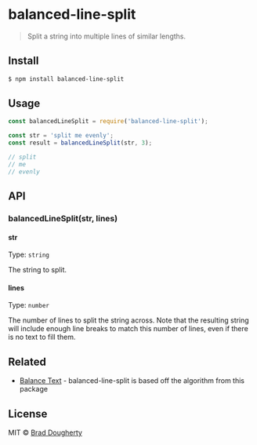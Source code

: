 # balanced-line-split

> Split a string into multiple lines of similar lengths.

## Install

```sh
$ npm install balanced-line-split
```

## Usage

```js
const balancedLineSplit = require('balanced-line-split');

const str = 'split me evenly';
const result = balancedLineSplit(str, 3);

// split
// me
// evenly
```

## API

### balancedLineSplit(str, lines)

#### str

Type: `string`

The string to split.

#### lines

Type: `number`

The number of lines to split the string across. Note that the resulting string will include enough line breaks to match this number of lines, even if there is no text to fill them.

## Related

* [Balance Text](https://github.com/adobe-webplatform/balance-text) - balanced-line-split is based off the algorithm from this package

## License

MIT © [Brad Dougherty](https://brad.is)
